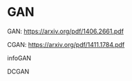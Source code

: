 # GAN
GAN: https://arxiv.org/pdf/1406.2661.pdf  

CGAN: https://arxiv.org/pdf/1411.1784.pdf  

infoGAN  

DCGAN  
